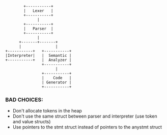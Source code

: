 ```
        +-----------+
        |   Lexer   |
        +-----------+
              |
        +-----------+
        |   Parser  |
        +-----------+
              |
      +-------+-------+
      |               |
+-----------+   +-----------+
|Interpreter|   |  Semantic |
+-----------+   |  Analyzer |
                +-----------+
                      |
                +-----------+
                |    Code   |
                | Generator |
                +-----------+
```

### BAD CHOICES:
 - Don't allocate tokens in the heap
 - Don't use the same struct between parser and interpreter (use token and value structs)
 - Use pointers to the stmt struct instead of pointers to the anystmt struct
